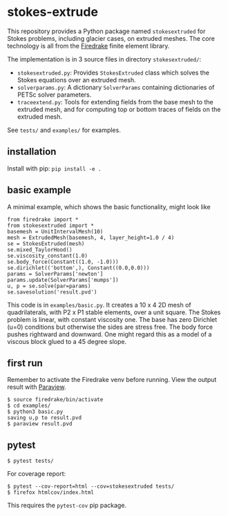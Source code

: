 # stokes-extrude

This repository provides a Python package named `stokesextruded` for Stokes problems, including glacier cases, on extruded meshes.  The core technology is all from the [Firedrake](https://www.firedrakeproject.org/) finite element library.

The implementation is in 3 source files in directory `stokesextruded/`:

  * `stokesextruded.py`: Provides `StokesExtruded` class which solves the Stokes equations over an extruded mesh.
  * `solverparams.py`: A dictionary `SolverParams` containing dictionaries of PETSc solver parameters.
  * `traceextend.py`: Tools for extending fields from the base mesh to the extruded mesh, and for computing top or bottom traces of fields on the extruded mesh.

See `tests/` and `examples/` for examples.

## installation

Install with pip: `pip install -e .`

## basic example

A minimal example, which shows the basic functionality, might look like

    from firedrake import *
    from stokesextruded import *
    basemesh = UnitIntervalMesh(10)
    mesh = ExtrudedMesh(basemesh, 4, layer_height=1.0 / 4)
    se = StokesExtruded(mesh)
    se.mixed_TaylorHood()
    se.viscosity_constant(1.0)
    se.body_force(Constant((1.0, -1.0)))
    se.dirichlet(('bottom',), Constant((0.0,0.0)))
    params = SolverParams['newton']
    params.update(SolverParams['mumps'])
    u, p = se.solve(par=params)
    se.savesolution('result.pvd')

This code is in `examples/basic.py`.  It creates a 10 x 4 2D mesh of quadrilaterals, with P2 x P1 stable elements, over a unit square.  The Stokes problem is linear, with constant viscosity one.  The base has zero Dirichlet (u=0) conditions but otherwise the sides are stress free.  The body force pushes rightward and downward.  One might regard this as a model of a viscous block glued to a 45 degree slope.

## first run

Remember to activate the Firedrake venv before running.  View the output result with [Paraview](https://www.paraview.org/).

    $ source firedrake/bin/activate
    $ cd examples/
    $ python3 basic.py
    saving u,p to result.pvd
    $ paraview result.pvd

## pytest

    $ pytest tests/

For coverage report:

    $ pytest --cov-report=html --cov=stokesextruded tests/
    $ firefox htmlcov/index.html

This requires the `pytest-cov` pip package.
